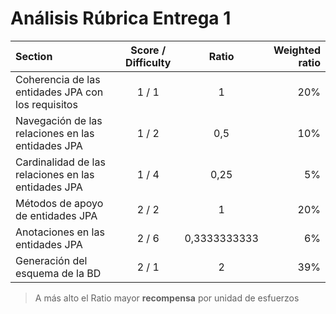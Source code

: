 # Análisis Rúbrica Entrega 1

| Section                                              | Score / Difficulty   |  Ratio         | Weighted ratio |
|:-----------------------------------------------------|:--------------------:|:--------------:|---------------:|
| Coherencia de las entidades JPA con los requisitos   | 1 / 1                | 1              | 20%            |
| Navegación de las relaciones en las entidades JPA    | 1 / 2                | 0,5            | 10%            |
| Cardinalidad de las relaciones en las entidades JPA  | 1 / 4                | 0,25           | 5%             |
| Métodos de apoyo de entidades JPA                    | 2 / 2                | 1              | 20%            |
| Anotaciones en las entidades JPA                     | 2 / 6                | 0,3333333333   | 6%             |
| Generación del esquema de la BD                      | 2 / 1                | 2              | 39%            |

> A más alto el Ratio mayor **recompensa** por unidad de esfuerzos
